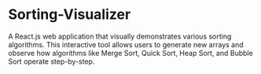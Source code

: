 # Sorting-Visualizer
A React.js web application that visually demonstrates various sorting algorithms. This interactive tool allows users to generate new arrays and observe how algorithms like Merge Sort, Quick Sort, Heap Sort, and Bubble Sort operate step-by-step.
